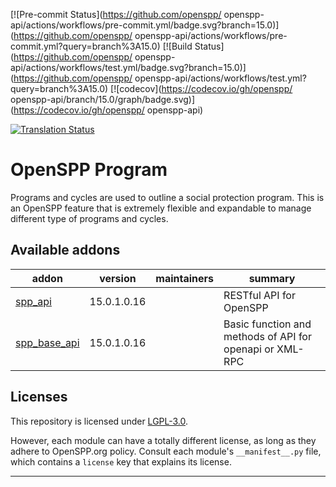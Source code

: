 
<!-- /!\ Non OCA Context : Set here the badge of your runbot / runboat instance. -->
[![Pre-commit Status](https://github.com/openspp/ openspp-api/actions/workflows/pre-commit.yml/badge.svg?branch=15.0)](https://github.com/openspp/ openspp-api/actions/workflows/pre-commit.yml?query=branch%3A15.0)
[![Build Status](https://github.com/openspp/ openspp-api/actions/workflows/test.yml/badge.svg?branch=15.0)](https://github.com/openspp/ openspp-api/actions/workflows/test.yml?query=branch%3A15.0)
[![codecov](https://codecov.io/gh/openspp/ openspp-api/branch/15.0/graph/badge.svg)](https://codecov.io/gh/openspp/ openspp-api)
<!-- /!\ Non OCA Context : Set here the badge of your translation instance. -->
[![Translation Status](https://translate.openspp.org/widgets/openspp/-/svg-badge.svg)](https://translate.openspp.org/engage/openspp/?utm_source=widget)

<!-- /!\ do not modify above this line -->

# OpenSPP Program

Programs and cycles are used to outline a social protection program. This is an OpenSPP feature that is extremely flexible and expandable to manage different type of programs and cycles.

<!-- /!\ do not modify below this line -->

<!-- prettier-ignore-start -->

[//]: # (addons)

Available addons
----------------
addon | version | maintainers | summary
--- | --- | --- | ---
[spp_api](spp_api/) | 15.0.1.0.16 |  | RESTful API for OpenSPP
[spp_base_api](spp_base_api/) | 15.0.1.0.16 |  | Basic function and methods of API for openapi or XML-RPC

[//]: # (end addons)

<!-- prettier-ignore-end -->

## Licenses

This repository is licensed under [LGPL-3.0](LICENSE).

However, each module can have a totally different license, as long as they adhere to OpenSPP.org
policy. Consult each module's `__manifest__.py` file, which contains a `license` key
that explains its license.

----
<!-- /!\ Non OCA Context : Set here the full description of your organization. -->
